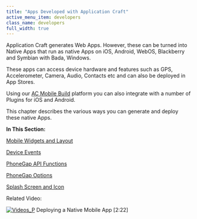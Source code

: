 ```yaml
---
title: "Apps Developed with Application Craft"
active_menu_item: developers
class_name: developers
full_width: true
---
```



Application Craft generates Web Apps. However, these can be turned into Native Apps that run as native Apps on iOS, Android, WebOS, Blackberry and Symbian with Bada, Windows.

These apps can access device hardware and features such as GPS, Accelerometer, Camera, Audio, Contacts etc and can also be deployed in App Stores.

Using our [AC Mobile Build](application-craft-build.htm) platform you can also integrate with a number of Plugins for iOS and Android.

This chapter describes the various ways you can generate and deploy these native Apps.

**In This Section:**

[Mobile Widgets and Layout](mobile-widgets-and-layout)

[Device Events](phonegap-specific-events)

[PhoneGap API Functions](phonegap-functions)

[PhoneGap Options](enabling-device-features)

[Splash Screen and Icon](splash-screen-and-icon)

Related Video:

[![Videos\_P](/img/docs/videos_p.png)](http://www.youtube.com/v/M9hLcnKOj04?autoplay=1&hd=1&fs=1&showsearch=0&rel=0&) Deploying a Native Mobile App [2:22]

